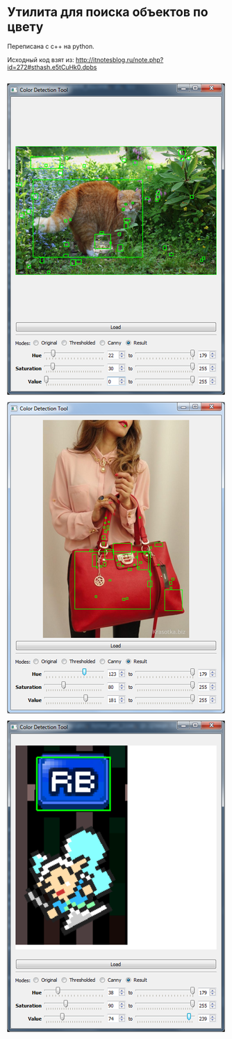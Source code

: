 # Утилита для поиска объектов по цвету

Переписана с с++ на python.

Исходный код взят из: http://itnotesblog.ru/note.php?id=272#sthash.e5tCuHk0.dpbs

##
![](screenshots/1.png)

![](screenshots/2.png)

![](screenshots/3.png)

